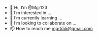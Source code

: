 - 👋 Hi, I’m @Mgr123
- 👀 I’m interested in ...
- 🌱 I’m currently learning ...
- 💞️ I’m looking to collaborate on ...
- 📫 How to reach me mgr555@gmail.com

<!---
Mgr123/Mgr123 is a ✨ special ✨ repository because its `README.md` (this file) appears on your GitHub profile.
You can click the Preview link to take a look at your changes.
--->
